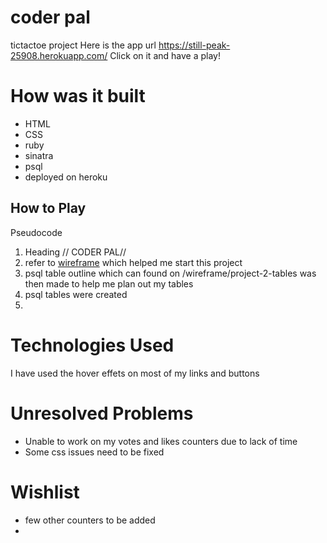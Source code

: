 # coder pal
tictactoe project
Here is the app url https://still-peak-25908.herokuapp.com/
Click on it and have a play!

# How was it built
- HTML
- CSS
- ruby
- sinatra
- psql
- deployed on heroku

## How to Play
Pseudocode
1. Heading // CODER PAL//
2. refer to [wireframe](https://github.com/Pujap84/Project-2/tree/master/public/wireframes/project2%20wireframes) which helped me start this project
3. psql table outline which can found on /wireframe/project-2-tables was then made to help me plan out my tables
4. psql tables were created
5. 



# Technologies Used
I have used the hover effets on most of my links and buttons

# Unresolved Problems

- Unable to work on my votes and likes counters due to lack of time
- Some css issues need to be fixed



# Wishlist
- few other counters to be added
- 
